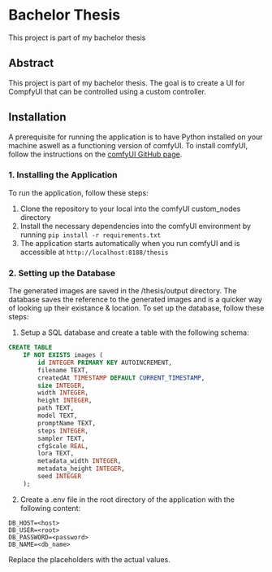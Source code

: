 # Bachelor Thesis

This project is part of my bachelor thesis

## Abstract

This project is part of my bachelor thesis. The goal is to create a UI for
CompfyUI that can be controlled using a custom controller.

## Installation

A prerequisite for running the application is to have Python installed on your
machine aswell as a functioning version of comfyUI. To install comfyUI, follow
the instructions on the
[comfyUI GitHub page](https://github.com/comfyanonymous/ComfyUI).

### 1. Installing the Application

To run the application, follow these steps:

1. Clone the repository to your local into the comfyUI custom_nodes directory
2. Install the necessary dependencies into the comfyUI environment by running
   `pip install -r requirements.txt`
3. The application starts automatically when you run comfyUI and is accessible
   at `http://localhost:8188/thesis`

### 2. Setting up the Database

The generated images are saved in the /thesis/output directory. The database
saves the reference to the generated images and is a quicker way of looking up
their existance & location. To set up the database, follow these steps:

1. Setup a SQL database and create a table with the following schema:

```sql
CREATE TABLE
    IF NOT EXISTS images (
        id INTEGER PRIMARY KEY AUTOINCREMENT,
        filename TEXT,
        createdAt TIMESTAMP DEFAULT CURRENT_TIMESTAMP,
        size INTEGER,
        width INTEGER,
        height INTEGER,
        path TEXT,
        model TEXT,
        promptName TEXT,
        steps INTEGER,
        sampler TEXT,
        cfgScale REAL,
        lora TEXT,
        metadata_width INTEGER,
        metadata_height INTEGER,
        seed INTEGER
    );
```

2. Create a .env file in the root directory of the application with the
   following content:

```env
DB_HOST=<host>
DB_USER=<root>
DB_PASSWORD=<password>
DB_NAME=<db_name>
```

Replace the placeholders with the actual values.
